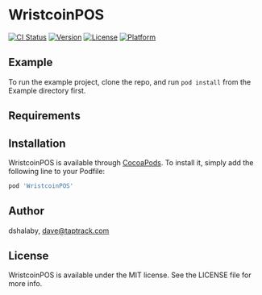 # WristcoinPOS

[![CI Status](https://img.shields.io/travis/dshalaby/WristcoinPOS.svg?style=flat)](https://travis-ci.org/dshalaby/WristcoinPOS)
[![Version](https://img.shields.io/cocoapods/v/WristcoinPOS.svg?style=flat)](https://cocoapods.org/pods/WristcoinPOS)
[![License](https://img.shields.io/cocoapods/l/WristcoinPOS.svg?style=flat)](https://cocoapods.org/pods/WristcoinPOS)
[![Platform](https://img.shields.io/cocoapods/p/WristcoinPOS.svg?style=flat)](https://cocoapods.org/pods/WristcoinPOS)

## Example

To run the example project, clone the repo, and run `pod install` from the Example directory first.

## Requirements

## Installation

WristcoinPOS is available through [CocoaPods](https://cocoapods.org). To install
it, simply add the following line to your Podfile:

```ruby
pod 'WristcoinPOS'
```

## Author

dshalaby, dave@taptrack.com

## License

WristcoinPOS is available under the MIT license. See the LICENSE file for more info.

